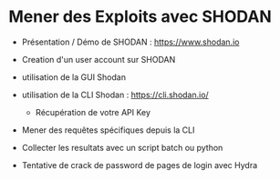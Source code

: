 # Mener des Exploits avec SHODAN

-  Présentation / Démo de SHODAN : https://www.shodan.io

-  Creation d'un user account sur SHODAN

-  utilisation de la GUI Shodan

-  utilisation de la CLI Shodan : https://cli.shodan.io/

   - Récupération de votre API Key
   
- Mener des requêtes spécifiques depuis la CLI

- Collecter les resultats avec un script batch ou python

- Tentative de crack de password de pages de login avec Hydra
